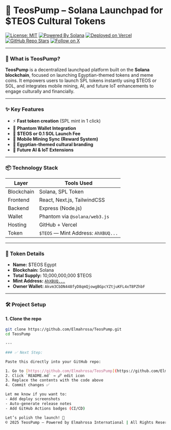 # 🚀 TeosPump – Solana Launchpad for $TEOS Cultural Tokens

[![License: MIT](https://img.shields.io/badge/License-MIT-yellow.svg)](LICENSE)
[![Powered By Solana](https://img.shields.io/badge/Built%20on-Solana-blue.svg)](https://solana.com)
[![Deployed on Vercel](https://img.shields.io/badge/Hosted%20on-Vercel-black.svg)](https://teospump.vercel.app)
[![GitHub Repo Stars](https://img.shields.io/github/stars/Elmahrosa/TeosPump?style=social)](https://github.com/Elmahrosa/TeosPump/stargazers)
[![Follow on X](https://img.shields.io/twitter/follow/KING_TEOS_EGYPT?style=social)](https://x.com/KING_TEOS_EGYPT)

---

### 🏺 What is TeosPump?

**TeosPump** is a decentralized launchpad platform built on the **Solana blockchain**, focused on launching Egyptian-themed tokens and meme coins. It empowers users to launch SPL tokens instantly using $TEOS or SOL, and integrates mobile mining, AI, and future IoT enhancements to engage culturally and financially.

---

### ✨ Key Features

- ⚡ **Fast token creation** (SPL mint in 1 click)
- 🔐 **Phantom Wallet Integration**
- 💸 **$TEOS or 0.1 SOL Launch Fee**
- 📱 **Mobile Mining Sync (Reward System)**
- 🎨 **Egyptian-themed cultural branding**
- 🧠 **Future AI & IoT Extensions**

---

### 📦 Technology Stack

| Layer       | Tools Used                       |
|-------------|----------------------------------|
| Blockchain  | Solana, SPL Token                |
| Frontend    | React, Next.js, TailwindCSS      |
| Backend     | Express (Node.js)                |
| Wallet      | Phantom via `@solana/web3.js`    |
| Hosting     | GitHub + Vercel                  |
| Token       | `$TEOS` — Mint Address: `AhXBUQ...` |

---

### 🔑 Token Details

- **Name:** $TEOS Egypt
- **Blockchain:** Solana
- **Total Supply:** 10,000,000,000 $TEOS
- **Mint Address:** [`AhXBUQ...`](https://solscan.io/token/AhXBUQmbhv9dNoZCiMYmXF4Gyi1cjQthWHFhTL2CJaSo)
- **Owner Wallet:** `Akvm3CbDN448fyD8qmQjowgBGpcYZtjuKFL4xT8PZhbF`

---

### 🛠️ Project Setup

#### 1. Clone the repo

```bash
git clone https://github.com/Elmahrosa/TeosPump.git
cd TeosPump

---

### ✅ Next Step:

Paste this directly into your GitHub repo:

1. Go to [https://github.com/Elmahrosa/TeosPump](https://github.com/Elmahrosa/TeosPump)
2. Click `README.md` → 🖉 edit icon
3. Replace the contents with the code above
4. Commit changes ✅

Let me know if you want to:
- Add deploy screenshots
- Auto-generate release notes
- Add GitHub Actions badges (CI/CD)

Let’s polish the launch! 🚀
© 2025 TeosPump – Powered by Elmahrosa International | All Rights Reserved.